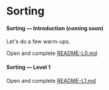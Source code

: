 # Sorting


#### Sorting &mdash; Introduction (coming soon)

Let's do a few warm-ups.

Open and complete [README-L0.md](README-L0.md)


#### Sorting &mdash; Level 1

Open and complete [README-L1.md](README-L1.md)


